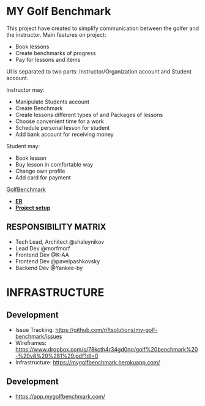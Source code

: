 # MY Golf Benchmark  
This project have created to simplify communication between the golfer and the instructor.
Main features on project:
* Book lessons
* Create benchmarks of progress
* Pay for lessons and items

UI is separated to two parts: Instructor/Organization account and Student account.

Instructor may:
* Manipulate Students account
* Create Benchmark
* Create lessons different types of and Packages of lessons
* Choose convenient time for a work
* Schedule personal lesson for student
* Add bank account for receiving money

Student may: 
* Book lesson 
* Buy lesson in comfortable way
* Change own profile
* Add card for payment

 [GolfBenchmark](docs/)
  - [**ER**](https://drive.google.com/open?id=0B4IFmKbaUADBZXpONUxTRGcwZUE)
  - [**Project setup**](Project_setup.md)
  
RESPONSIBILITY MATRIX
---------------------
- Tech Lead, Architect @shaleynikov
- Lead Dev @morfmorf
- Frontend Dev @K-AA
- Frontend Dev @pavelpashkovsky
- Backend Dev @Yankee-by

# INFRASTRUCTURE
## Development

 - Issue Tracking: https://github.com/riftsolutions/my-golf-benchmark/issues
 - Wireframes: https://www.dropbox.com/s/78kcth4r34gd0nq/golf%20benchmark%20-%20v8%20%281%29.pdf?dl=0
 - Infrastructure: https://mygolfbenchmark.herokuapp.com/
## Development
 - https://app.mygolfbenchmark.com/




